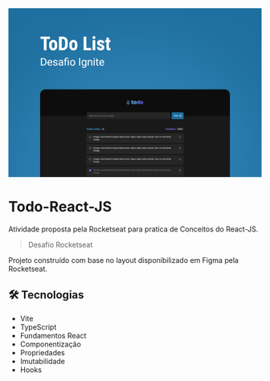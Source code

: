 <img src=".github/capa.png" alt="Capa ToDo List" />

# Todo-React-JS

Atividade proposta pela Rocketseat para pratica de Conceitos do React-JS.

> Desafio Rocketseat

Projeto construído com base no layout disponibilizado em Figma pela Rocketseat.

## 🛠 Tecnologias

- Vite
- TypeScript
- Fundamentos React
- Componentização
- Propriedades
- Imutabilidade
- Hooks
